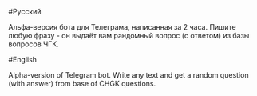 #Русский

Альфа-версия бота для Телеграма, написанная за 2 часа. Пишите любую фразу - он выдаёт вам рандомный вопрос (с ответом) из базы вопросов ЧГК.


#English

Alpha-version of Telegram bot. Write any text and get a random question (with answer) from base of CHGK questions.
